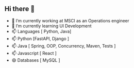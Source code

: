 ## Hi there 👋

- 🔭 I’m currently working at MSCI as an Operations engineer 
- 🌱 I’m currently learning UI Development
- 📫 Languages [ Python, Java]
- 📫 Python [FastAPI, Django ]
- 📫 Java [ Spring, OOP, Concurrency, Maven, Tests ]
- 📫 Javascript [ React ]
- 😄 Databases [ MySQL ]
